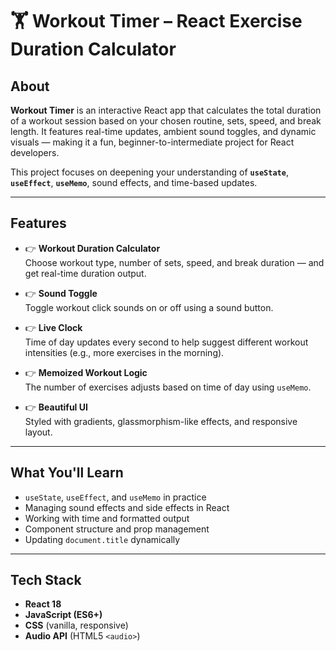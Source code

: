# 🏋️ Workout Timer – React Exercise Duration Calculator

##  About

**Workout Timer** is an interactive React app that calculates the total duration of a workout session based on your chosen routine, sets, speed, and break length. It features real-time updates, ambient sound toggles, and dynamic visuals — making it a fun, beginner-to-intermediate project for React developers.

This project focuses on deepening your understanding of **`useState`**, **`useEffect`**, **`useMemo`**, sound effects, and time-based updates.

---

##  Features

- 👉 **Workout Duration Calculator**  
  Choose workout type, number of sets, speed, and break duration — and get real-time duration output.

- 👉 **Sound Toggle**  
  Toggle workout click sounds on or off using a sound button.

- 👉 **Live Clock**  
  Time of day updates every second to help suggest different workout intensities (e.g., more exercises in the morning).

- 👉 **Memoized Workout Logic**  
  The number of exercises adjusts based on time of day using `useMemo`.

- 👉 **Beautiful UI**  
  Styled with gradients, glassmorphism-like effects, and responsive layout.

---

##  What You'll Learn

- `useState`, `useEffect`, and `useMemo` in practice  
- Managing sound effects and side effects in React  
- Working with time and formatted output  
- Component structure and prop management  
- Updating `document.title` dynamically

---

##  Tech Stack

- **React 18**
- **JavaScript (ES6+)**
- **CSS** (vanilla, responsive)
- **Audio API** (HTML5 `<audio>`)
